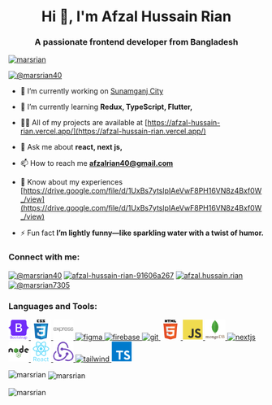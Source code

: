 <h1 align="center">Hi 👋, I'm Afzal Hussain Rian</h1>
<h3 align="center">A passionate frontend developer from Bangladesh</h3>

<p align="left"> <a href="https://github.com/ryo-ma/github-profile-trophy"><img src="https://github-profile-trophy.vercel.app/?username=marsrian" alt="marsrian" /></a> </p>

<p align="left"> <a href="https://twitter.com/@marsrian40" target="blank"><img src="https://img.shields.io/twitter/follow/@marsrian40?logo=twitter&style=for-the-badge" alt="@marsrian40" /></a> </p>

- 🔭 I’m currently working on [Sunamganj City](https://sunamganj-city.vercel.app/)

- 🌱 I’m currently learning **Redux, TypeScript, Flutter,**

- 👨‍💻 All of my projects are available at [https://afzal-hussain-rian.vercel.app/](https://afzal-hussain-rian.vercel.app/)

- 💬 Ask me about **react, next js,**

- 📫 How to reach me **afzalrian40@gmail.com**

- 📄 Know about my experiences [https://drive.google.com/file/d/1UxBs7ytslpIAeVwF8PH16VN8z4Bxf0W_/view](https://drive.google.com/file/d/1UxBs7ytslpIAeVwF8PH16VN8z4Bxf0W_/view)

- ⚡ Fun fact **I’m lightly funny—like sparkling water with a twist of humor.**

<h3 align="left">Connect with me:</h3>
<p align="left">
<a href="https://twitter.com/@marsrian40" target="blank"><img align="center" src="https://raw.githubusercontent.com/rahuldkjain/github-profile-readme-generator/master/src/images/icons/Social/twitter.svg" alt="@marsrian40" height="30" width="40" /></a>
<a href="https://linkedin.com/in/afzal-hussain-rian-91606a267" target="blank"><img align="center" src="https://raw.githubusercontent.com/rahuldkjain/github-profile-readme-generator/master/src/images/icons/Social/linked-in-alt.svg" alt="afzal-hussain-rian-91606a267" height="30" width="40" /></a>
<a href="https://fb.com/afzal.hussain.rian" target="blank"><img align="center" src="https://raw.githubusercontent.com/rahuldkjain/github-profile-readme-generator/master/src/images/icons/Social/facebook.svg" alt="afzal.hussain.rian" height="30" width="40" /></a>
<a href="https://www.youtube.com/c/@marsrian7305" target="blank"><img align="center" src="https://raw.githubusercontent.com/rahuldkjain/github-profile-readme-generator/master/src/images/icons/Social/youtube.svg" alt="@marsrian7305" height="30" width="40" /></a>
</p>

<h3 align="left">Languages and Tools:</h3>
<p align="left"> <a href="https://getbootstrap.com" target="_blank" rel="noreferrer"> <img src="https://raw.githubusercontent.com/devicons/devicon/master/icons/bootstrap/bootstrap-plain-wordmark.svg" alt="bootstrap" width="40" height="40"/> </a> <a href="https://www.w3schools.com/css/" target="_blank" rel="noreferrer"> <img src="https://raw.githubusercontent.com/devicons/devicon/master/icons/css3/css3-original-wordmark.svg" alt="css3" width="40" height="40"/> </a> <a href="https://expressjs.com" target="_blank" rel="noreferrer"> <img src="https://raw.githubusercontent.com/devicons/devicon/master/icons/express/express-original-wordmark.svg" alt="express" width="40" height="40"/> </a> <a href="https://www.figma.com/" target="_blank" rel="noreferrer"> <img src="https://www.vectorlogo.zone/logos/figma/figma-icon.svg" alt="figma" width="40" height="40"/> </a> <a href="https://firebase.google.com/" target="_blank" rel="noreferrer"> <img src="https://www.vectorlogo.zone/logos/firebase/firebase-icon.svg" alt="firebase" width="40" height="40"/> </a> <a href="https://git-scm.com/" target="_blank" rel="noreferrer"> <img src="https://www.vectorlogo.zone/logos/git-scm/git-scm-icon.svg" alt="git" width="40" height="40"/> </a> <a href="https://www.w3.org/html/" target="_blank" rel="noreferrer"> <img src="https://raw.githubusercontent.com/devicons/devicon/master/icons/html5/html5-original-wordmark.svg" alt="html5" width="40" height="40"/> </a> <a href="https://developer.mozilla.org/en-US/docs/Web/JavaScript" target="_blank" rel="noreferrer"> <img src="https://raw.githubusercontent.com/devicons/devicon/master/icons/javascript/javascript-original.svg" alt="javascript" width="40" height="40"/> </a> <a href="https://www.mongodb.com/" target="_blank" rel="noreferrer"> <img src="https://raw.githubusercontent.com/devicons/devicon/master/icons/mongodb/mongodb-original-wordmark.svg" alt="mongodb" width="40" height="40"/> </a> <a href="https://nextjs.org/" target="_blank" rel="noreferrer"> <img src="https://cdn.worldvectorlogo.com/logos/nextjs-2.svg" alt="nextjs" width="40" height="40"/> </a> <a href="https://nodejs.org" target="_blank" rel="noreferrer"> <img src="https://raw.githubusercontent.com/devicons/devicon/master/icons/nodejs/nodejs-original-wordmark.svg" alt="nodejs" width="40" height="40"/> </a> <a href="https://reactjs.org/" target="_blank" rel="noreferrer"> <img src="https://raw.githubusercontent.com/devicons/devicon/master/icons/react/react-original-wordmark.svg" alt="react" width="40" height="40"/> </a> <a href="https://redux.js.org" target="_blank" rel="noreferrer"> <img src="https://raw.githubusercontent.com/devicons/devicon/master/icons/redux/redux-original.svg" alt="redux" width="40" height="40"/> </a> <a href="https://tailwindcss.com/" target="_blank" rel="noreferrer"> <img src="https://www.vectorlogo.zone/logos/tailwindcss/tailwindcss-icon.svg" alt="tailwind" width="40" height="40"/> </a> <a href="https://www.typescriptlang.org/" target="_blank" rel="noreferrer"> <img src="https://raw.githubusercontent.com/devicons/devicon/master/icons/typescript/typescript-original.svg" alt="typescript" width="40" height="40"/> </a> </p>

<p><img align="left" src="https://github-readme-stats.vercel.app/api/top-langs?username=marsrian&show_icons=true&locale=en&layout=compact" alt="marsrian" /></p>

<p>&nbsp;<img align="center" src="https://github-readme-stats.vercel.app/api?username=marsrian&show_icons=true&locale=en" alt="marsrian" /></p>

<p><img align="center" src="https://github-readme-streak-stats.herokuapp.com/?user=marsrian&" alt="marsrian" /></p>


